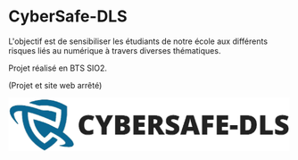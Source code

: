 # CyberSafe-DLS

L'objectif est de sensibiliser les étudiants de notre école aux différents risques liés au numérique à travers diverses thématiques.

Projet réalisé en BTS SIO2.

(Projet et site web arrêté)

![logo_cybersafedls](https://github.com/CyberSafe-DLS/.github/blob/main/profile/logo_cybersafedls.png)
